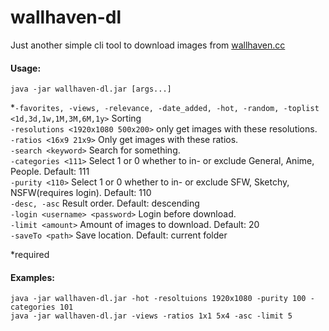# wallhaven-dl
Just another simple cli tool to download images from [wallhaven.cc](https://wallhaven.cc/)

#### Usage:

`java -jar wallhaven-dl.jar [args...]`

*`-favorites, -views, -relevance, -date_added, -hot, -random, -toplist <1d,3d,1w,1M,3M,6M,1y>` Sorting <br>
`-resolutions <1920x1080 500x200>` only get images with these resolutions.<br>
`-ratios <16x9 21x9>` Only get images with these ratios.<br>
`-search <keyword>` Search for something.<br>
`-categories <111>` Select 1 or 0 whether to in- or exclude General, Anime, People. Default: 111 <br>
`-purity <110>`  Select 1 or 0 whether to in- or exclude SFW, Sketchy, NSFW(requires login). Default: 110 <br>
`-desc, -asc` Result order. Default: descending<br>
`-login <username> <password>` Login before download. <br>
`-limit <amount>` Amount of images to download. Default: 20 <br>
`-saveTo <path>`  Save location. Default: current folder <br>

*required

#### Examples:
`java -jar wallhaven-dl.jar -hot -resoltuions 1920x1080 -purity 100 -categories 101` <br>
`java -jar wallhaven-dl.jar -views -ratios 1x1 5x4 -asc -limit 5`
